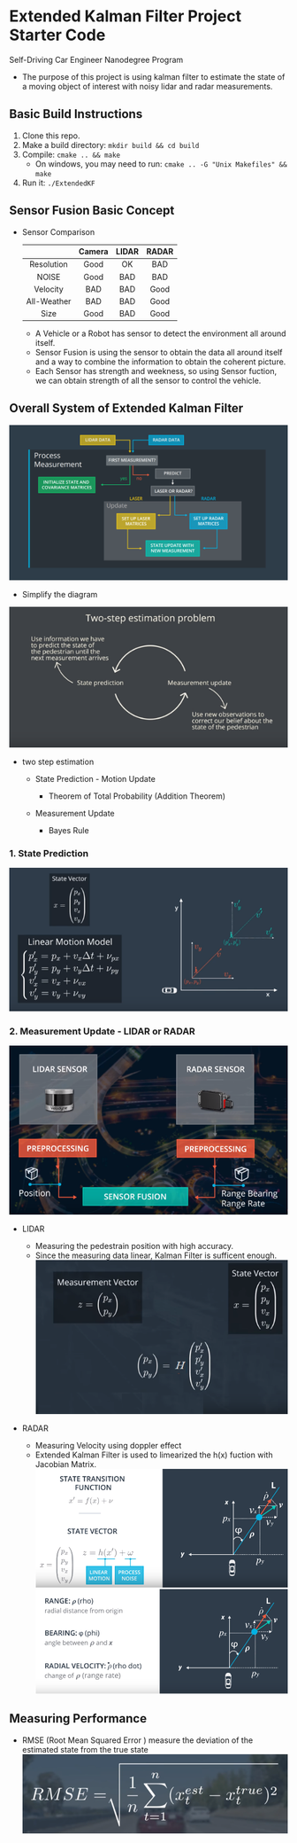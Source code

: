 # Extended Kalman Filter Project Starter Code
Self-Driving Car Engineer Nanodegree Program
* The purpose of this project is using kalman filter to estimate the state of a moving object of interest with noisy lidar and radar measurements. 

[//]: # (Image References)
[image1]: ./refer_images/EKF_system.png 
[image2]: ./refer_images/TwoStep_Estimation.png 
[image3]: ./refer_images/StatePrediction.png
[image4]: ./refer_images/SensorFusion.png
[image5]: ./refer_images/Laser1.png
[image6]: ./refer_images/Radar1.png
[image7]: ./refer_images/Radar2.png
[image8]: ./refer_images/RMSE.png


## Basic Build Instructions

1. Clone this repo.
2. Make a build directory: `mkdir build && cd build`
3. Compile: `cmake .. && make` 
   * On windows, you may need to run: `cmake .. -G "Unix Makefiles" && make`
4. Run it: `./ExtendedKF `

## Sensor Fusion Basic Concept

* Sensor Comparison 

	|               |       Camera      |        LIDAR      |        RADAR      | 
	|:-------------:|:-----------------:|:-----------------:|:-----------------:|
	|  Resolution   |        Good       |         OK        |         BAD       | 
	|     NOISE     |        Good       |         BAD       |         BAD       | 
	|   Velocity	|         BAD       |         BAD       |        Good       | 
	|  All-Weather  |         BAD       |         BAD       |        Good       | 
	|     Size      |        Good       |         BAD       |        Good       | 
	
	* A Vehicle or a Robot has sensor to detect the environment all around itself. 
	* Sensor Fusion is using the sensor to obtain the data all around itself and a way to combine the information to obtain the coherent picture. 
	* Each Sensor has strength and weekness, so using Sensor fuction, we can obtain strength of all the sensor to control the vehicle. 

## Overall System of Extended Kalman Filter
	
![alt text][image1]

* Simplify the diagram 

![alt text][image2]

* two step estimation

	* State Prediction - Motion Update
		* Theorem of Total Probability (Addition Theorem)
		
	* Measurement Update
		* Bayes Rule		

### 1. State Prediction
![alt text][image3]

### 2. Measurement Update - LIDAR or RADAR
![alt text][image4]

* LIDAR
	* Measuring the pedestrain position with high accuracy. 
	* Since the measuring data linear, Kalman Filter is sufficent enough.
![alt text][image5]

* RADAR
	* Measuring Velocity using doppler effect
	* Extended Kalman Filter is used to limearized the h(x) fuction with Jacobian Matrix.
![alt text][image6]
![alt text][image7]

## Measuring Performance
* RMSE (Root Mean Squared Error ) measure the deviation of the estimated state from the true state
![alt text][image8]